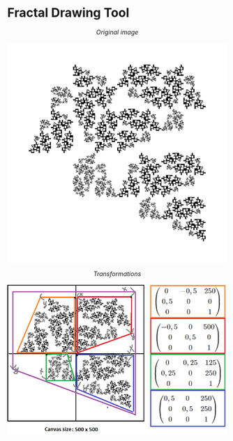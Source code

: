 # Fractal Drawing Tool

<p align="center">
  <em>Original image</em>
  <br> <br>
  <img src="image-original.png">
</p>

<p align="center">
  <em>Transformations</em>
  <br> <br>
  <img src="image-explained.png">
</p>
